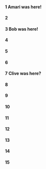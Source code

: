 #### 1 Amari was here!
#### 2
#### 3 Bob was here!
#### 4
#### 5
#### 6
#### 7 Clive was here?
#### 8
#### 9
#### 10
#### 11
#### 12
#### 13
#### 14
#### 15
